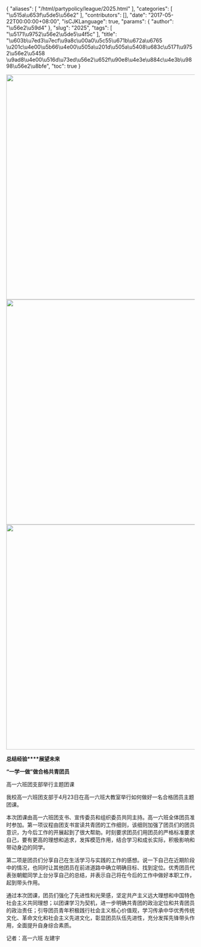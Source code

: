 {
    "aliases": [
        "/html/partypolicy/league/2025.html"
    ],
    "categories": [
        "\u515a\u653f\u5de5\u56e2"
    ],
    "contributors": [],
    "date": "2017-05-22T00:00:00+08:00",
    "isCJKLanguage": true,
    "params": {
        "author": "\u56e2\u59d4"
    },
    "slug": "2025",
    "tags": [
        "\u5171\u9752\u56e2\u5de5\u4f5c"
    ],
    "title": "\u603b\u7ed3\u7ecf\u9a8c\u00a0\u5c55\u671b\u672a\u6765 \u201c\u4e00\u5b66\u4e00\u505a\u201d\u505a\u5408\u683c\u5171\u9752\u56e2\u5458 \u9ad8\u4e00\u516d\u73ed\u56e2\u652f\u90e8\u4e3e\u884c\u4e3b\u9898\u56e2\u8bfe",
    "toc": true
}


<img
    src="https://cdn.tfls.online/mirror/full/ff3250c647b0efbcaa8b0f107e615a5c59c5ff67.jpg"
    style="display:block;margin-left:auto;margin-right:auto;"
    decoding="async"
    fetchpriority="auto"
    loading="lazy"
    height="600"
    width="600"
/>
<img
    src="https://cdn.tfls.online/mirror/full/500848eb5c79ac50c76dbea9af671e3d1cc2c2da.jpg"
    style="display:block;margin-left:auto;margin-right:auto;"
    decoding="async"
    fetchpriority="auto"
    loading="lazy"
    height="600"
    width="600"
/>
<img
    src="https://cdn.tfls.online/mirror/full/9f0da79c18ca047a7832ba1b1e6e4a06e435200e.jpg"
    style="display:block;margin-left:auto;margin-right:auto;"
    decoding="async"
    fetchpriority="auto"
    loading="lazy"
    height="600"
    width="600"
/>







**总结经验****展望未来**




**“一学一做”做合格共青团员**




高一六班团支部举行主题团课




我校高一六班团支部于4月23日在高一六班大教室举行如何做好一名合格团员主题团课。




本次团课由高一六班团支书、宣传委员和组织委员共同主持。高一六班全体团员准时参加。第一项议程由团支书宣读共青团的工作细则，该细则加强了团员们的团员意识，为今后工作的开展起到了很大帮助。时刻要求团员们用团员的严格标准要求自己，要有更高的理想和追求，发挥模范作用，结合学习和成长实际，积极影响和带动身边的同学。




第二项是团员们分享自己在生活学习与实践的工作的感想。说一下自己在近期阶段中的情况，也同时让其他团员在前进道路中确立明确目标、找到定位。优秀团员代表张朝鲲同学上台分享自己的总结，并表示自己将在今后的工作中做好本职工作，起到带头作用。




通过本次团课，团员们强化了先进性和光荣感，坚定共产主义远大理想和中国特色社会主义共同理想；以团课学习为契机，进一步明确共青团的政治定位和共青团员的政治责任；引导团员青年积极践行社会主义核心价值观，学习传承中华优秀传统文化、革命文化和社会主义先进文化，彰显团员队伍先进性，充分发挥先锋带头作用，全面提升自身综合素质。



  


记者：高一六班 左建宇 








